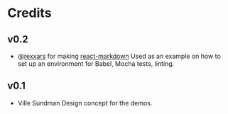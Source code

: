 # Credits

## v0.2
- @[rexxars](https://github.com/rexxars) for making [react-markdown](https://github.com/rexxars/react-markdown)
  Used as an example on how to set up an environment for Babel, Mocha tests, linting.

## v0.1

- Ville Sundman
  Design concept for the demos.

